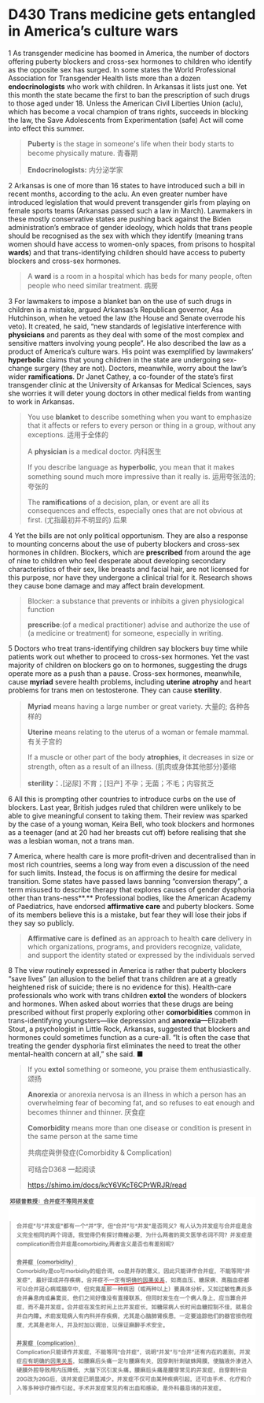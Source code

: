 # D430 Trans medicine gets entangled in America’s culture wars
1 As transgender medicine has boomed in America, the number of doctors offering puberty blockers and cross-sex hormones to children who identify as the opposite sex has surged. In some states the World Professional Association for Transgender Health lists more than a dozen **endocrinologists** who work with children. In Arkansas it lists just one. Yet this month the state became the first to ban the prescription of such drugs to those aged under 18. Unless the American Civil Liberties Union (aclu), which has become a vocal champion of trans rights, succeeds in blocking the law, the Save Adolescents from Experimentation (safe) Act will come into effect this summer.

> **Puberty** is the stage in someone's life when their body starts to become physically mature. 青春期
>
> **Endocrinologists:** 内分泌学家
>


2 Arkansas is one of more than 16 states to have introduced such a bill in recent months, according to the aclu. An even greater number have introduced legislation that would prevent transgender girls from playing on female sports teams (Arkansas passed such a law in March). Lawmakers in these mostly conservative states are pushing back against the Biden administration’s embrace of gender ideology, which holds that trans people should be recognised as the sex with which they identify (meaning trans women should have access to women-only spaces, from prisons to hospital **wards**) and that trans-identifying children should have access to puberty blockers and cross-sex hormones.

> A **ward** is a room in a hospital which has beds for many people, often people who need similar treatment. 病房
>


3 For lawmakers to impose a blanket ban on the use of such drugs in children is a mistake, argued Arkansas’s Republican governor, Asa Hutchinson, when he vetoed the law (the House and Senate overrode his veto). It created, he said, “new standards of legislative interference with **physicians** and parents as they deal with some of the most complex and sensitive matters involving young people”. He also described the law as a product of America’s culture wars. His point was exemplified by lawmakers’ **hyperbolic** claims that young children in the state are undergoing sex-change surgery (they are not). Doctors, meanwhile, worry about the law’s wider **ramifications**. Dr Janet Cathey, a co-founder of the state’s first transgender clinic at the University of Arkansas for Medical Sciences, says she worries it will deter young doctors in other medical fields from wanting to work in Arkansas.

> You use **blanket** to describe something when you want to emphasize that it affects or refers to every person or thing in a group, without any exceptions. 适用于全体的
>
> A **physician** is a medical doctor. 内科医生
>
> If you describe language as **hyperbolic**, you mean that it makes something sound much more impressive than it really is. 运用夸张法的; 夸张的
>
> The **ramifications** of a decision, plan, or event are all its consequences and effects, especially ones that are not obvious at first. (尤指最初并不明显的) 后果
>


4 Yet the bills are not only political opportunism. They are also a response to mounting concerns about the use of puberty blockers and cross-sex hormones in children. Blockers, which are **prescribed** from around the age of nine to children who feel desperate about developing secondary characteristics of their sex, like breasts and facial hair, are not licensed for this purpose, nor have they undergone a clinical trial for it. Research shows they cause bone damage and may affect brain development.

> Blocker: a substance that prevents or inhibits a given physiological function
>
> **prescribe**:(of a medical practitioner) advise and authorize the use of (a medicine or treatment) for someone, especially in writing.
>


5 Doctors who treat trans-identifying children say blockers buy time while patients work out whether to proceed to cross-sex hormones. Yet the vast majority of children on blockers go on to hormones, suggesting the drugs operate more as a push than a pause. Cross-sex hormones, meanwhile, cause **myriad** severe health problems, including **uterine** **atrophy** and heart problems for trans men on testosterone. They can cause **sterility**.

> **Myriad** means having a large number or great variety. 大量的; 各种各样的
>
> **Uterine** means relating to the uterus of a woman or female mammal. 有关子宫的
>
> If a muscle or other part of the body **atrophies**, it decreases in size or strength, often as a result of an illness. (肌肉或身体其他部分)萎缩
>
> **sterility：.**[泌尿] 不育；[妇产] 不孕；无菌；不毛；内容贫乏
>


6 All this is prompting other countries to introduce curbs on the use of blockers. Last year, British judges ruled that children were unlikely to be able to give meaningful consent to taking them. Their review was sparked by the case of a young woman, Keira Bell, who took blockers and hormones as a teenager (and at 20 had her breasts cut off) before realising that she was a lesbian woman, not a trans man.

7 America, where health care is more profit-driven and decentralised than in most rich countries, seems a long way from even a discussion of the need for such limits. Instead, the focus is on affirming the desire for medical transition. Some states have passed laws banning “conversion therapy”, a term misused to describe therapy that explores causes of gender dysphoria other than trans-ness**.** Professional bodies, like the American Academy of Paediatrics, have endorsed **affirmative care** and puberty blockers. Some of its members believe this is a mistake, but fear they will lose their jobs if they say so publicly.

> **Affirmative care** is **defined** as an approach to health **care** delivery in which organizations, programs, and providers recognize, validate, and support the identity stated or expressed by the individuals served
>


8 The view routinely expressed in America is rather that puberty blockers “save lives” (an allusion to the belief that trans children are at a greatly heightened risk of suicide; there is no evidence for this). Health-care professionals who work with trans children **extol** the wonders of blockers and hormones. When asked about worries that these drugs are being prescribed without first properly exploring other **comorbidities** common in trans-identifying youngsters—like depression and **anorexia**—Elizabeth Stout, a psychologist in Little Rock, Arkansas, suggested that blockers and hormones could sometimes function as a cure-all. “It is often the case that treating the gender dysphoria first eliminates the need to treat the other mental-health concern at all,” she said. ■

> If you **extol** something or someone, you praise them enthusiastically. 颂扬
>
> **Anorexia** or anorexia nervosa is an illness in which a person has an overwhelming fear of becoming fat, and so refuses to eat enough and becomes thinner and thinner. 厌食症
>
> **Comorbidity** means more than one disease or condition is present in the same person at the same time
>
> 共病症與併發症(Comorbidity & Complication)
>
> 可结合D368 一起阅读
>
> https://shimo.im/docs/kcY6VKcT6CPrWRJR/read
>

![](./img/boxcnORnDmPatab4YGNwU8CIhAd.png)

